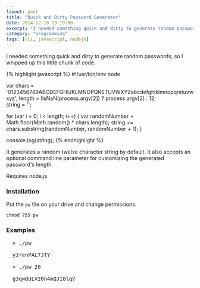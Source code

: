 ```yaml
---
layout: post
title: "Quick and Dirty Password Generator"
date: 2014-12-18 13:10:00
excerpt: "I needed something quick and dirty to generate random passwords, so I whipped up this little chunk of code."
category: "programming"
tags: [cli, javascript, nodejs]
---
```


I needed something quick and dirty to generate random passwords, so I whipped up this little chunk of code. 

{% highlight javascript %}
#!/usr/bin/env node
 
var chars  = '0123456789ABCDEFGHIJKLMNOPQRSTUVWXYZabcdefghiklmnopqrstuvwxyz',
    length = !isNaN(process.argv[2]) ? process.argv[2] : 12;  
    string = '';
  
for (var i = 0; i < length; i++) {
  var randomNumber = Math.floor(Math.random() * chars.length);
  string += chars.substring(randomNumber, randomNumber + 1);
}
 
console.log(string);
{% endhighlight %}

It generates a random twelve character string by default. It also accepts an optional command line parameter for customizing the generated password's length. 

Requires node.js.

### Installation
Put the ```pw``` file on your drive and change permissions.

```chmod 755 pw```

### Examples

<pre>
  > ./pw

  yJrenPAL7JfY

  > ./pw 20

  g3qwQULV20n4mQJI8lqV
</pre>